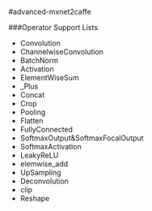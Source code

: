 #advanced-mxnet2caffe

###Operator Support Lists

- Convolution
- ChannelwiseConvolution
- BatchNorm
- Activation
- ElementWiseSum
- _Plus
- Concat
- Crop
- Pooling
- Flatten
- FullyConnected
- SoftmaxOutput&SoftmaxFocalOutput
- SoftmaxActivation
- LeakyReLU
- elemwise_add
- UpSampling
- Deconvolution
- clip
- Reshape
